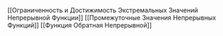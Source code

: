 [[Ограниченность и Достижимость Экстремальных Значений Непрерывной Функции]]
[[Промежуточные Значения Непрерывных Функций]]
[[Функция Обратная Непрерывной]]



